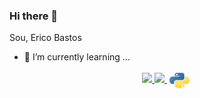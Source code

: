 ### Hi there 👋
Sou, Erico Bastos
- 🌱 I’m currently learning ...


<div align="center">
  <a href="https://github.com/ericobastos">
  <img height="180em" src="https://github-readme-stats.vercel.app/api?username=ericobastos&show_icons=true&theme=dracula&include_all_commits=true&count_private=true"/>
  <img height="180em" src="https://github-readme-stats.vercel.app/api/top-langs/?username=ericobastos&layout=compact&langs_count=7&theme=dracula"/>
  <img align="center" alt="Erico-Python" height="30" width="40" src="https://raw.githubusercontent.com/devicons/devicon/master/icons/python/python-original.svg"> 
</div>

